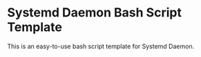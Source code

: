 # Systemd Daemon Bash Script Template
This is an easy-to-use bash script template for Systemd Daemon.


